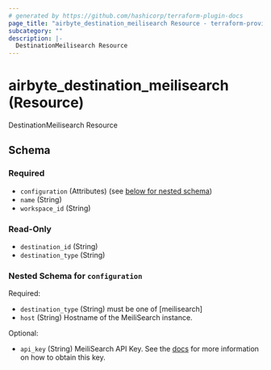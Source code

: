 ```yaml
---
# generated by https://github.com/hashicorp/terraform-plugin-docs
page_title: "airbyte_destination_meilisearch Resource - terraform-provider-airbyte"
subcategory: ""
description: |-
  DestinationMeilisearch Resource
---
```


# airbyte_destination_meilisearch (Resource)

DestinationMeilisearch Resource



<!-- schema generated by tfplugindocs -->
## Schema

### Required

- `configuration` (Attributes) (see [below for nested schema](#nestedatt--configuration))
- `name` (String)
- `workspace_id` (String)

### Read-Only

- `destination_id` (String)
- `destination_type` (String)

<a id="nestedatt--configuration"></a>
### Nested Schema for `configuration`

Required:

- `destination_type` (String) must be one of [meilisearch]
- `host` (String) Hostname of the MeiliSearch instance.

Optional:

- `api_key` (String) MeiliSearch API Key. See the <a href="https://docs.airbyte.com/integrations/destinations/meilisearch">docs</a> for more information on how to obtain this key.


